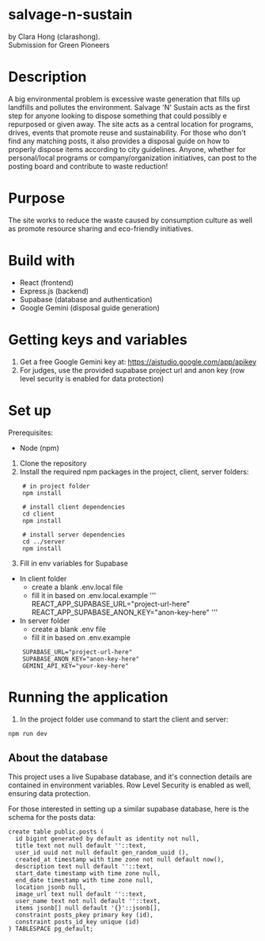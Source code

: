 # salvage-n-sustain
by Clara Hong (clarashong). \
Submission for Green Pioneers

# Description
A big environmental problem is excessive waste generation that fills up landfills and pollutes the environment. Salvage 'N' Sustain acts as the first step for anyone looking to dispose something that could possibly e repurposed or given away. The site acts as a central location for programs, drives, events that promote reuse and sustainability. For those who don't find any matching posts, it also provides a disposal guide on how to properly dispose items according to city guidelines. Anyone, whether for personal/local programs or company/organization initiatives, can post to the posting board and contribute to waste reduction! 

# Purpose
The site works to reduce the waste caused by consumption culture as well as promote resource sharing and eco-friendly initiatives. 

# Build with  
- React (frontend) 
- Express.js (backend) 
- Supabase (database and authentication)
- Google Gemini (disposal guide generation) 

# Getting keys and variables
1. Get a free Google Gemini key at: https://aistudio.google.com/app/apikey
2. For judges, use the provided supabase project url and anon key (row level security is enabled for data protection)

# Set up 
Prerequisites: 
- Node (npm) 

1. Clone the repository 
2. Install the required npm packages in the project, client, server folders:   
```
    # in project folder 
    npm install 
    
    # install client dependencies
    cd client 
    npm install 

    # install server dependencies
    cd ../server
    npm install 
```
3. Fill in env variables for Supabase
- In client folder 
  - create a blank .env.local file 
  - fill it in based on .env.local.example
'''
    REACT_APP_SUPABASE_URL="project-url-here"
    REACT_APP_SUPABASE_ANON_KEY="anon-key-here"
'''
- In server folder 
  - create a blank .env file 
  - fill it in based on .env.example
```
    SUPABASE_URL="project-url-here"
    SUPABASE_ANON_KEY="anon-key-here"
    GEMINI_API_KEY="your-key-here"
```

# Running the application
1. In the project folder use command to start the client and server:  
  ``` 
  npm run dev 
  ``` 

## About the database
This project uses a live Supabase database, and it's connection details are contained in environment variables. Row Level Security is enabled as well, ensuring data protection. 

For those interested in setting up a similar supabase database, here is the schema for the posts data: 
```
create table public.posts (
  id bigint generated by default as identity not null,
  title text not null default ''::text,
  user_id uuid not null default gen_random_uuid (),
  created_at timestamp with time zone not null default now(),
  description text null default ''::text,
  start_date timestamp with time zone null,
  end_date timestamp with time zone null,
  location jsonb null,
  image_url text null default ''::text,
  user_name text not null default ''::text,
  items jsonb[] null default '{}'::jsonb[],
  constraint posts_pkey primary key (id),
  constraint posts_id_key unique (id)
) TABLESPACE pg_default;
```
